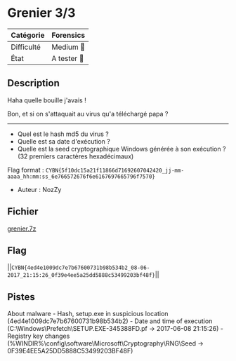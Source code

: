 # Grenier 3/3

| Catégorie  | Forensics   |
|------------|-------------|
| Difficulté | Medium 🙂   | 
| État       | A tester 🎯 |
## Description

Haha quelle bouille j'avais !

Bon, et si on s'attaquait au virus qu'a téléchargé papa ?

-----

- Quel est le hash md5 du virus ?
- Quelle est sa date d'exécution ?
- Quelle est la seed cryptographique Windows générée à son exécution ? (32 premiers caractères hexadécimaux)

Flag format : `CYBN{5f10dc15a21f11866d71692607042420_jj-mm-aaaa_hh:mm:ss_6e766572676f6e6167697665796f7570}`

- Auteur : NozZy

## Fichier
[grenier.7z](https://files.cybernight-c.tf/grenier.7z)

## Flag
||`CYBN{4ed4e1009dc7e7b67600731b98b534b2_08-06-2017_21:15:26_0f39e4ee5a25dd5888c53499203bf48f}`||

## Pistes
About malware
	- Hash, setup.exe in suspicious location (4ed4e1009dc7e7b67600731b98b534b2)
	- Date and time of execution (C:\Windows\Prefetch\SETUP.EXE-345388FD.pf -> 2017-06-08 21:15:26)
	- Registry key changes (%WINDIR%\config\software\Microsoft\Cryptography\RNG\Seed -> 0F39E4EE5A25DD5888C53499203BF48F)

